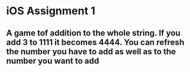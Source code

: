 # iOS Assignment 1
## A game tof addition to the whole string. If you add 3 to 1111 it becomes 4444. You can refresh the number you have to add as well as to the number you want to add
